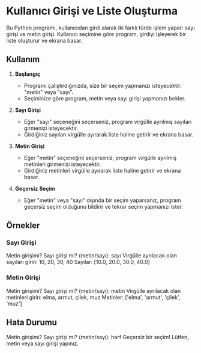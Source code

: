 # Kullanıcı Girişi ve Liste Oluşturma

Bu Python programı, kullanıcıdan girdi alarak iki farklı türde işlem yapar: sayı girişi ve metin girişi. Kullanıcı seçimine göre program, girdiyi işleyerek bir liste oluşturur ve ekrana basar.

## Kullanım

1. **Başlangıç**
   - Programı çalıştırdığınızda, size bir seçim yapmanızı isteyecektir: "metin" veya "sayı".
   - Seçiminize göre program, metin veya sayı girişi yapmanızı bekler.

2. **Sayı Girişi**
   - Eğer "sayı" seçeneğini seçerseniz, program virgülle ayrılmış sayıları girmenizi isteyecektir.
   - Girdiğiniz sayıları virgülle ayırarak liste haline getirir ve ekrana basar.

3. **Metin Girişi**
   - Eğer "metin" seçeneğini seçerseniz, program virgülle ayrılmış metinleri girmenizi isteyecektir.
   - Girdiğiniz metinleri virgülle ayırarak liste haline getirir ve ekrana basar.

4. **Geçersiz Seçim**
   - Eğer "metin" veya "sayı" dışında bir seçim yaparsanız, program geçersiz seçim olduğunu bildirir ve tekrar seçim yapmanızı ister.

## Örnekler

### Sayı Girişi
Metin girişimi? Sayı girişi mi? (metin/sayı): sayı
Virgülle ayrılacak olan sayıları girin: 10, 20, 30, 40
Sayılar: [10.0, 20.0, 30.0, 40.0]



### Metin Girişi
Metin girişimi? Sayı girişi mi? (metin/sayı): metin
Virgülle ayrılacak olan metinleri girin: elma, armut, çilek, muz
Metinler: ['elma', 'armut', 'çilek', 'muz']



## Hata Durumu
Metin girişimi? Sayı girişi mi? (metin/sayı): harf
Geçersiz bir seçim! Lütfen, metin veya sayı girişi yapınız.
